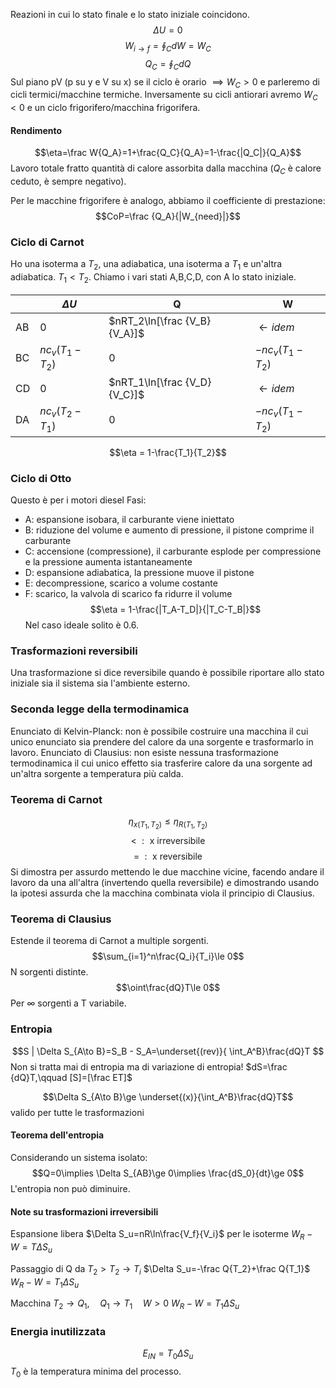 Reazioni in cui lo stato finale e lo stato iniziale coincidono.
$$\Delta U=0$$
$$W_{i\to f}=\oint_C dW =W_C$$
$$Q_C=\oint_CdQ$$
Sul piano pV (p su y e V su x) se il ciclo è orario $\implies W_C>0$ e parleremo di cicli termici/macchine termiche. Inversamente su cicli antiorari avremo $W_C<0$ e un ciclo frigorifero/macchina frigorifera.

#### Rendimento
$$\eta=\frac W{Q_A}=1+\frac{Q_C}{Q_A}=1-\frac{|Q_C|}{Q_A}$$
Lavoro totale fratto quantità di calore assorbita dalla macchina ($Q_C$ è calore ceduto, è sempre negativo).

Per le macchine frigorifere è analogo, abbiamo il coefficiente di prestazione:
$$CoP=\frac {Q_A}{|W_{need}|}$$
### Ciclo di Carnot
Ho una isoterma a $T_2$, una adiabatica, una isoterma a $T_1$ e un'altra adiabatica. $T_1<T_2$.
Chiamo i vari stati A,B,C,D, con A lo stato iniziale.

|     | $\Delta U$      | Q                            | W                 |
| --- | --------------- | ---------------------------- | ----------------- |
| AB  | 0               | $nRT_2\ln[\frac {V_B}{V_A}]$ | $\leftarrow idem$ |
| BC  | $nc_v(T_1-T_2)$ | 0                            | $-nc_v(T_1-T_2)$  |
| CD  | 0               | $nRT_1\ln[\frac {V_D}{V_C}]$ | $\leftarrow idem$ |
| DA  | $nc_v(T_2-T_1)$ | 0                            | $-nc_v(T_1-T_2)$  |

$$\eta = 1-\frac{T_1}{T_2}$$
### Ciclo di Otto
Questo è per i motori diesel
Fasi:
- A: espansione isobara, il carburante viene iniettato
- B: riduzione del volume e aumento di pressione, il pistone comprime il carburante
- C: accensione (compressione), il carburante esplode per compressione e la pressione aumenta istantaneamente
- D: espansione adiabatica, la pressione muove il pistone
- E: decompressione, scarico a volume costante
- F: scarico, la valvola di scarico fa ridurre il volume
$$\eta = 1-\frac{|T_A-T_D|}{|T_C-T_B|}$$
Nel caso ideale solito è 0.6.

### Trasformazioni reversibili
Una trasformazione si dice reversibile quando è possibile riportare allo stato iniziale sia il sistema sia l'ambiente esterno.

### Seconda legge della termodinamica
Enunciato di Kelvin-Planck: non è possibile costruire una macchina il cui unico enunciato sia prendere del calore da una sorgente e trasformarlo in lavoro.
Enunciato di Clausius: non esiste nessuna trasformazione termodinamica il cui unico effetto sia trasferire calore da una sorgente ad un'altra sorgente a temperatura più calda.

### Teorema di Carnot
$$\eta_{x(T_1,T_2)}\le \eta_{R(T_1,T_2)}$$
$$<\;:\text{ x irreversibile}$$
$$=\;:\text{ x reversibile}$$
Si dimostra per assurdo mettendo le due macchine vicine, facendo andare il lavoro da una all'altra (invertendo quella reversibile) e dimostrando usando la ipotesi assurda che la macchina combinata viola il principio di Clausius.
### Teorema di Clausius
Estende il teorema di Carnot a multiple sorgenti.
$$\sum_{i=1}^n\frac{Q_i}{T_i}\le 0$$
N sorgenti distinte.
$$\oint\frac{dQ}T\le 0$$
Per $\infty$ sorgenti a T variabile.
### Entropia
$$S | \Delta S_{A\to B}=S_B - S_A=\underset{(rev)}{ \int_A^B}\frac{dQ}T $$
Non si tratta mai di entropia ma di variazione di entropia!
$dS=\frac {dQ}T,\qquad [S]=[\frac ET]$

$$\Delta S_{A\to B}\ge \underset{(x)}{\int_A^B}\frac{dQ}T$$
valido per tutte le trasformazioni

#### Teorema dell'entropia
Considerando un sistema isolato:
$$Q=0\implies \Delta S_{AB}\ge 0\implies \frac{dS_0}{dt}\ge 0$$
L'entropia non può diminuire.

#### Note su trasformazioni irreversibili
Espansione libera
$\Delta S_u=nR\ln\frac{V_f}{V_i}$ per le isoterme
$W_R-W=T\Delta S_u$

Passaggio di Q da $T_2>T_2\to T_i$
$\Delta S_u=-\frac Q{T_2}+\frac Q{T_1}$
$W_R-W=T_1\Delta S_u$

Macchina $T_2\to Q_1,\quad Q_1\to T_1\quad W>0$
$W_R-W=T_1\Delta S_u$

### Energia inutilizzata
$$E_{IN}=T_0\Delta S_u$$
$T_0$ è la temperatura minima del processo.
